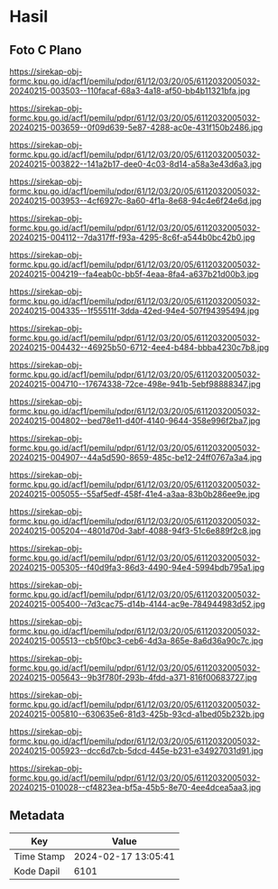 # Hasil

## Foto C Plano

https://sirekap-obj-formc.kpu.go.id/acf1/pemilu/pdpr/61/12/03/20/05/6112032005032-20240215-003503--110facaf-68a3-4a18-af50-bb4b11321bfa.jpg

https://sirekap-obj-formc.kpu.go.id/acf1/pemilu/pdpr/61/12/03/20/05/6112032005032-20240215-003659--0f09d639-5e87-4288-ac0e-431f150b2486.jpg

https://sirekap-obj-formc.kpu.go.id/acf1/pemilu/pdpr/61/12/03/20/05/6112032005032-20240215-003822--141a2b17-dee0-4c03-8d14-a58a3e43d6a3.jpg

https://sirekap-obj-formc.kpu.go.id/acf1/pemilu/pdpr/61/12/03/20/05/6112032005032-20240215-003953--4cf6927c-8a60-4f1a-8e68-94c4e6f24e6d.jpg

https://sirekap-obj-formc.kpu.go.id/acf1/pemilu/pdpr/61/12/03/20/05/6112032005032-20240215-004112--7da317ff-f93a-4295-8c6f-a544b0bc42b0.jpg

https://sirekap-obj-formc.kpu.go.id/acf1/pemilu/pdpr/61/12/03/20/05/6112032005032-20240215-004219--fa4eab0c-bb5f-4eaa-8fa4-a637b21d00b3.jpg

https://sirekap-obj-formc.kpu.go.id/acf1/pemilu/pdpr/61/12/03/20/05/6112032005032-20240215-004335--1f55511f-3dda-42ed-94e4-507f94395494.jpg

https://sirekap-obj-formc.kpu.go.id/acf1/pemilu/pdpr/61/12/03/20/05/6112032005032-20240215-004432--46925b50-6712-4ee4-b484-bbba4230c7b8.jpg

https://sirekap-obj-formc.kpu.go.id/acf1/pemilu/pdpr/61/12/03/20/05/6112032005032-20240215-004710--17674338-72ce-498e-941b-5ebf98888347.jpg

https://sirekap-obj-formc.kpu.go.id/acf1/pemilu/pdpr/61/12/03/20/05/6112032005032-20240215-004802--bed78e11-d40f-4140-9644-358e996f2ba7.jpg

https://sirekap-obj-formc.kpu.go.id/acf1/pemilu/pdpr/61/12/03/20/05/6112032005032-20240215-004907--44a5d590-8659-485c-be12-24ff0767a3a4.jpg

https://sirekap-obj-formc.kpu.go.id/acf1/pemilu/pdpr/61/12/03/20/05/6112032005032-20240215-005055--55af5edf-458f-41e4-a3aa-83b0b286ee9e.jpg

https://sirekap-obj-formc.kpu.go.id/acf1/pemilu/pdpr/61/12/03/20/05/6112032005032-20240215-005204--4801d70d-3abf-4088-94f3-51c6e889f2c8.jpg

https://sirekap-obj-formc.kpu.go.id/acf1/pemilu/pdpr/61/12/03/20/05/6112032005032-20240215-005305--f40d9fa3-86d3-4490-94e4-5994bdb795a1.jpg

https://sirekap-obj-formc.kpu.go.id/acf1/pemilu/pdpr/61/12/03/20/05/6112032005032-20240215-005400--7d3cac75-d14b-4144-ac9e-784944983d52.jpg

https://sirekap-obj-formc.kpu.go.id/acf1/pemilu/pdpr/61/12/03/20/05/6112032005032-20240215-005513--cb5f0bc3-ceb6-4d3a-865e-8a6d36a90c7c.jpg

https://sirekap-obj-formc.kpu.go.id/acf1/pemilu/pdpr/61/12/03/20/05/6112032005032-20240215-005643--9b3f780f-293b-4fdd-a371-816f00683727.jpg

https://sirekap-obj-formc.kpu.go.id/acf1/pemilu/pdpr/61/12/03/20/05/6112032005032-20240215-005810--630635e6-81d3-425b-93cd-a1bed05b232b.jpg

https://sirekap-obj-formc.kpu.go.id/acf1/pemilu/pdpr/61/12/03/20/05/6112032005032-20240215-005923--dcc6d7cb-5dcd-445e-b231-e34927031d91.jpg

https://sirekap-obj-formc.kpu.go.id/acf1/pemilu/pdpr/61/12/03/20/05/6112032005032-20240215-010028--cf4823ea-bf5a-45b5-8e70-4ee4dcea5aa3.jpg


## Metadata

| Key        | Value               |
| ---------- | ------------------- |
| Time Stamp | 2024-02-17 13:05:41 |
| Kode Dapil | 6101                |



